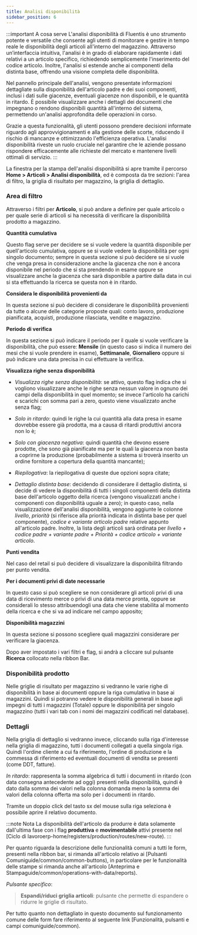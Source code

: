 ```yaml
---
title: Analisi disponibilità
sidebar_position: 6
---
```


:::important A cosa serve
L'analisi disponibilità di Fluentis è uno strumento potente e versatile che consente agli utenti di monitorare e gestire in tempo reale le disponibilità degli articoli all'interno del magazzino. Attraverso un’interfaccia intuitiva, l'analisi è in grado di elaborare rapidamente i dati relativi a un articolo specifico, richiedendo semplicemente l'inserimento del codice articolo. Inoltre, l'analisi si estende anche ai componenti della distinta base, offrendo una visione completa delle disponibilità.

Nel pannello principale dell'analisi, vengono presentate informazioni dettagliate sulla disponibilità dell'articolo padre e dei suoi componenti, inclusi i dati sulle giacenze, eventuali giacenze non disponibili, e le quantità in ritardo. È possibile visualizzare anche i dettagli dei documenti che impegnano o rendono disponibili quantità all'interno del sistema, permettendo un'analisi approfondita delle operazioni in corso.

Grazie a questa funzionalità, gli utenti possono prendere decisioni informate riguardo agli approvvigionamenti e alla gestione delle scorte, riducendo il rischio di mancanze e ottimizzando l'efficienza operativa. L'analisi disponibilità riveste un ruolo cruciale nel garantire che le aziende possano rispondere efficacemente alle richieste del mercato e mantenere livelli ottimali di servizio.
:::

La finestra per la stampa dell'analisi disponibilità si apre tramite il percorso **Home > Articoli > Analisi disponibilità**, ed è composta da tre sezioni: l'area di filtro, la griglia di risultato per magazzino, la griglia di dettaglio.

### Area di filtro

Attraverso i filtri per **Articolo**, si può andare a definire per quale articolo o per quale serie di articoli si ha necessità di verificare la disponibilità prodotto a magazzino.

**Quantità cumulativa**

Questo flag serve per decidere se si vuole vedere la quantità disponibile per quell'articolo cumulativa, oppure se si vuole vedere la disponibilità per ogni singolo documento; sempre in questa sezione si può decidere se si vuole che venga presa in considerazione anche la giacenza che non è ancora disponibile nel periodo che si sta prendendo in esame oppure se visualizzare anche la giacenza che sarà disponibile a partire dalla data in cui si sta effettuando la ricerca se questa non è in ritardo.

**Considera le disponibilità provenienti da**

In questa sezione si può decidere di considerare le disponibilità provenienti da tutte o alcune delle categorie proposte quali: conto lavoro, produzione pianificata, acquisti, produzione rilasciata, vendite e magazzino.

**Periodo di verifica**

In questa sezione si può indicare il periodo per il quale si vuole verificare la disponibilità, che può essere: **Mensile** (in questo caso si indica il numero dei mesi che si vuole prendere in esame), **Settimanale**, **Giornaliero** oppure si può indicare una data precisa in cui effettuare la verifica.

**Visualizza righe senza disponibilità**

- *Visualizza righe senza disponibilità*: se attivo, questo flag indica che si vogliono visualizzare anche le righe senza nessun valore in ognuno dei campi della disponibilità in quel momento; se invece l'articolo ha carichi e scarichi con  somma pari a zero, questo viene visualizzato anche senza flag; 

- *Solo in ritardo*: quindi le righe la cui quantità alla data presa in esame dovrebbe essere già prodotta, ma a causa di ritardi produttivi ancora non lo è;

- *Solo con giacenza negativa*: quindi quantità che devono essere prodotte, che sono già pianificate ma per le quali la giacenza non basta a coprirne la produzione (probabilmente a sistema si troverà inserito un ordine fornitore a copertura della quantità mancante);

- *Riepilogativa*: la riepilogativa di queste due opzioni sopra citate;

- *Dettaglio distinta base*: decidendo di considerare il dettaglio distinta, si decide di vedere la disponibilità di tutti i singoli componenti della distinta base dell'articolo oggetto della ricerca (vengono visualizzati anche i componenti con disponibilità uguale a zero); in questo caso, nella visualizzazione dell'analisi disponibilità, vengono aggiunte le colonne *livello*, *priorità* (si riferisce alla priorità indicata in distinta base per quel componente), *codice e variante articolo padre* relative appunto all'articolo padre. Inoltre, la lista degli articoli sarà ordinata per *livello + codice padre + variante padre + Priorità + codice articolo + variante articolo*. 

**Punti vendita**

Nel caso del retail si può decidere di visualizzare la disponibilità filtrando per punto vendita.

**Per i documenti privi di date necessarie**

In questo caso si può scegliere se non considerare gli articoli privi di una data di ricevimento merce o privi di una data merce pronta, oppure se considerali lo stesso attribuendogli una data che viene stabilita al momento della ricerca e che si va ad indicare nel campo apposito;


**Disponibilità magazzini**

In questa sezione si possono scegliere quali magazzini considerare per verificare la giacenza.

Dopo aver impostato i vari filtri e flag, si andrà a cliccare sul pulsante **Ricerca** collocato nella ribbon Bar.

### Disponibilità prodotto

Nelle griglie di risultato per magazzino si vedranno le varie righe di disponibilità in base ai documenti oppure la riga cumulativa in base ai magazzini. Quindi si potranno vedere le disponibilità generali in base agli impegni di tutti i magazzini (Totale) oppure le disponibilità per singolo magazzino (tutti i vari tab con i nomi dei magazzini codificati nel database).

### Dettagli

Nella griglia di dettaglio si vedranno invece, cliccando sulla riga d'interesse nella griglia di magazzino, tutti i documenti collegati a quella singola riga. Quindi l'ordine cliente a cui fa riferimento, l'ordine di produzione e la commessa di riferimento ed eventuali documenti di vendita se presenti (come DDT, fatture).

*In ritardo*: rappresenta la somma algebrica di tutti i documenti in ritardo (con data consegna antecedente ad oggi) presenti nella disponibilità, quindi è dato dalla somma dei valori nella colonna domanda meno la somma dei valori della colonna offerta ma solo per i documenti in ritardo.

Tramite un doppio click del tasto sx del mouse sulla riga seleziona è possibile aprire il relativo documento.     

:::note Nota
La disponibilità dell'articolo da produrre è data solamente dall'ultima fase con i flag **produttiva** e **movimentabile** attivi presente nel [Ciclo di lavoroerp-home/registers/production/routes/new-route).
:::

Per quanto riguarda la descrizione delle funzionalità comuni a tutti le form, presenti nella ribbon bar, si rimanda all'articolo relativo ai [Pulsanti Comuniguide/common/common-buttons), in particolare per le funzionalità delle stampe si rimanda anche all'articolo [Anteprima e Stampaguide/common/operations-with-data/reports).

*Pulsante specifico*:
> **Espandi/riduci griglia articoli**: pulsante che permette di espandere o ridurre le griglie di risultato. 

Per tutto quanto non dettagliato in questo documento sul funzionamento comune delle form fare riferimento al seguente link [Funzionalità, pulsanti e campi comuniguide/common).
